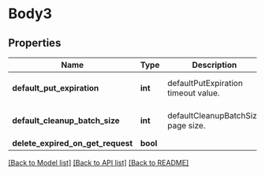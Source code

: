 # Body3

## Properties
Name | Type | Description | Notes
------------ | ------------- | ------------- | -------------
**default_put_expiration** | **int** | defaultPutExpiration timeout value. | [optional] [default to 60]
**default_cleanup_batch_size** | **int** | defaultCleanupBatchSize page size. | [optional] [default to 25]
**delete_expired_on_get_request** | **bool** |  | [optional] 

[[Back to Model list]](../README.md#documentation-for-models) [[Back to API list]](../README.md#documentation-for-api-endpoints) [[Back to README]](../README.md)

